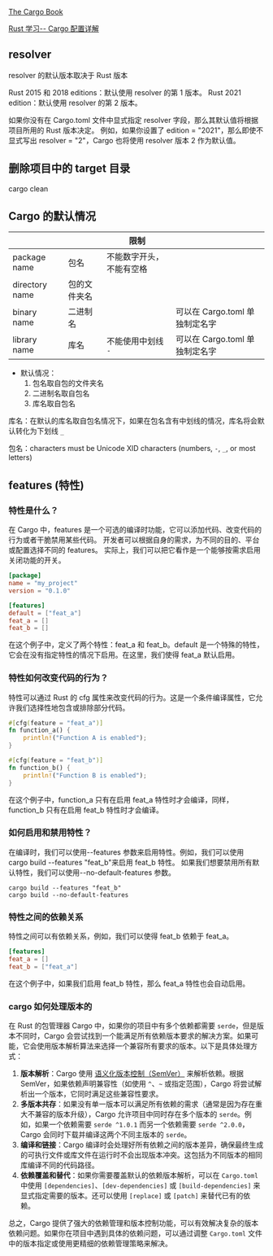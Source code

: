 [The Cargo Book](https://doc.rust-lang.org/cargo/index.html)

[Rust 学习-- Cargo 配置详解](https://sdk.nnsdao.com/docs/rust-guide/rust-cargo-config-detail/)

## resolver

resolver 的默认版本取决于 Rust 版本

Rust 2015 和 2018 editions：默认使用 resolver 的第 1 版本。
Rust 2021 edition：默认使用 resolver 的第 2 版本。

如果你没有在 Cargo.toml 文件中显式指定 resolver 字段，那么其默认值将根据项目所用的 Rust 版本决定。
例如，如果你设置了 edition = "2021"，那么即使不显式写出 resolver = "2"，Cargo 也将使用 resolver 版本 2 作为默认值。

## 删除项目中的 target 目录

cargo clean

## Cargo 的默认情况

|                |              | 限制                     |                                |
| -------------- | ------------ | ------------------------ | ------------------------------ |
| package name   | 包名         | 不能数字开头，不能有空格 |                                |
| directory name | 包的文件夹名 |                          |                                |
| binary name    | 二进制名     |                          | 可以在 Cargo.toml 单独制定名字 |
| library name   | 库名         | 不能使用中划线 `-`       | 可以在 Cargo.toml 单独制定名字 |

- 默认情况：
  1. 包名取自包的文件夹名
  2. 二进制名取自包名
  3. 库名取自包名

库名：在默认的库名取自包名情况下，如果在包名含有中划线的情况，库名将会默认转化为下划线 `_`

包名：characters must be Unicode XID characters (numbers, `-`, `_`, or most letters)

## features (特性)

### 特性是什么？

在 Cargo 中，features 是一个可选的编译时功能，它可以添加代码、改变代码的行为或者干脆禁用某些代码。
开发者可以根据自身的需求，为不同的目的、平台或配置选择不同的 features。
实际上，我们可以把它看作是一个能够按需求启用关闭功能的开关。

```toml
[package]
name = "my_project"
version = "0.1.0"

[features]
default = ["feat_a"]
feat_a = []
feat_b = []
```

在这个例子中，定义了两个特性：feat_a 和 feat_b。default 是一个特殊的特性，它会在没有指定特性的情况下启用。在这里，我们使得 feat_a 默认启用。

### 特性如何改变代码的行为？

特性可以通过 Rust 的 cfg 属性来改变代码的行为。这是一个条件编译属性，它允许我们选择性地包含或排除部分代码。

```rs
#[cfg(feature = "feat_a")]
fn function_a() {
    println!("Function A is enabled");
}

#[cfg(feature = "feat_b")]
fn function_b() {
    println!("Function B is enabled");
}
```

在这个例子中，function_a 只有在启用 feat_a 特性时才会编译，同样，function_b 只有在启用 feat_b 特性时才会编译。

### 如何启用和禁用特性？

在编译时，我们可以使用--features 参数来启用特性。例如，我们可以使用 cargo build --features "feat_b"来启用 feat_b 特性。
如果我们想要禁用所有默认特性，我们可以使用--no-default-features 参数。

```
cargo build --features "feat_b"
cargo build --no-default-features
```

### 特性之间的依赖关系

特性之间可以有依赖关系，例如，我们可以使得 feat_b 依赖于 feat_a。

```toml
[features]
feat_a = []
feat_b = ["feat_a"]
```

在这个例子中，如果我们启用 feat_b 特性，那么 feat_a 特性也会自动启用。

### cargo 如何处理版本的

在 Rust 的包管理器 Cargo 中，如果你的项目中有多个依赖都需要 `serde`，但是版本不同时，Cargo 会尝试找到一个能满足所有依赖版本要求的解决方案。如果可能，它会使用版本解析算法来选择一个兼容所有要求的版本。以下是具体处理方式：

1. **版本解析**：Cargo 使用 [语义化版本控制（SemVer）](https://semver.org/) 来解析依赖。根据 SemVer，如果依赖声明兼容性（如使用 `^`、`~` 或指定范围），Cargo 将尝试解析出一个版本，它同时满足这些兼容性要求。
2. **多版本共存**：如果没有单一版本可以满足所有依赖的需求（通常是因为存在重大不兼容的版本升级），Cargo 允许项目中同时存在多个版本的 `serde`。例如，如果一个依赖需要 `serde ^1.0.1` 而另一个依赖需要 `serde ^2.0.0`，Cargo 会同时下载并编译这两个不同主版本的 `serde`。
3. **编译和链接**：Cargo 编译时会处理好所有依赖之间的版本差异，确保最终生成的可执行文件或库文件在运行时不会出现版本冲突。这包括为不同版本的相同库编译不同的代码路径。
4. **依赖覆盖和替代**：如果你需要覆盖默认的依赖版本解析，可以在 `Cargo.toml` 中使用 `[dependencies]`、`[dev-dependencies]` 或 `[build-dependencies]` 来显式指定需要的版本。还可以使用 `[replace]` 或 `[patch]` 来替代已有的依赖。

总之，Cargo 提供了强大的依赖管理和版本控制功能，可以有效解决复杂的版本依赖问题。如果你在项目中遇到具体的依赖问题，可以通过调整 `Cargo.toml` 文件中的版本指定或使用更精细的依赖管理策略来解决。
